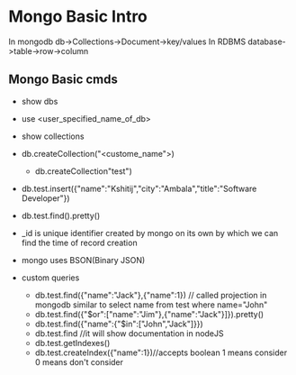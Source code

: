 # Mongo Basic Intro

In mongodb db->Collections->Document->key/values
In RDBMS database->table->row->column


## Mongo Basic cmds
- show dbs
- use <user_specified_name_of_db>
- show collections
- db.createCollection("<custome_name">)
  - db.createCollection"test")
    
- db.test.insert({"name":"Kshitij","city":"Ambala","title":"Software Developer"})
- db.test.find().pretty()
- _id is unique identifier created by mongo on its own by which we can find the time of record creation
- mongo uses BSON(Binary JSON)
- custom queries
  - db.test.find({"name":"Jack"},{"name":1})
    // called projection in mongodb similar to select name from test where name="John"
  - db.test.find({"$or":["name":"Jim"},{"name":"Jack"}]}).pretty()
  - db.test.find({"name":{"$in":["John","Jack"]}})
  - db.test.find //it will show documentation in nodeJS
  - db.test.getIndexes()
  - db.test.createIndex({"name":1})//accepts boolean 1 means consider 0 means don't consider
